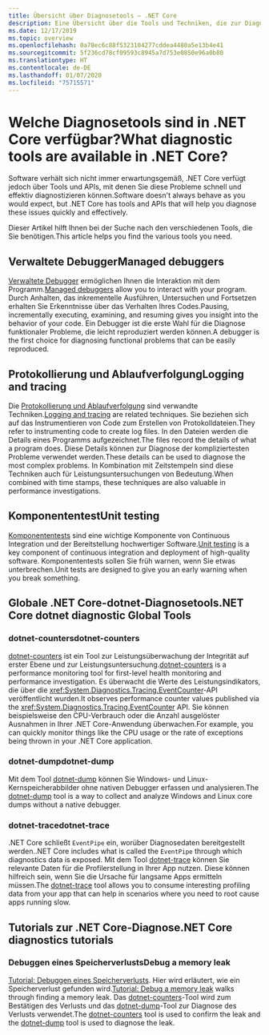 ```yaml
---
title: Übersicht über Diagnosetools – .NET Core
description: Eine Übersicht über die Tools und Techniken, die zur Diagnose von .NET Core-Anwendungen zur Verfügung stehen.
ms.date: 12/17/2019
ms.topic: overview
ms.openlocfilehash: 0a78ec6c88f5323104277cddea4480a5e13b4e41
ms.sourcegitcommit: 5f236cd78cf09593c8945a7d753e0850e96a0b80
ms.translationtype: HT
ms.contentlocale: de-DE
ms.lasthandoff: 01/07/2020
ms.locfileid: "75715571"
---
```

# <a name="what-diagnostic-tools-are-available-in-net-core"></a><span data-ttu-id="ac197-103">Welche Diagnosetools sind in .NET Core verfügbar?</span><span class="sxs-lookup"><span data-stu-id="ac197-103">What diagnostic tools are available in .NET Core?</span></span>

<span data-ttu-id="ac197-104">Software verhält sich nicht immer erwartungsgemäß, .NET Core verfügt jedoch über Tools und APIs, mit denen Sie diese Probleme schnell und effektiv diagnostizieren können.</span><span class="sxs-lookup"><span data-stu-id="ac197-104">Software doesn't always behave as you would expect, but .NET Core has tools and APIs that will help you diagnose these issues quickly and effectively.</span></span>

<span data-ttu-id="ac197-105">Dieser Artikel hilft Ihnen bei der Suche nach den verschiedenen Tools, die Sie benötigen.</span><span class="sxs-lookup"><span data-stu-id="ac197-105">This article helps you find the various tools you need.</span></span>

## <a name="managed-debuggers"></a><span data-ttu-id="ac197-106">Verwaltete Debugger</span><span class="sxs-lookup"><span data-stu-id="ac197-106">Managed debuggers</span></span>

<span data-ttu-id="ac197-107">[Verwaltete Debugger](managed-debuggers.md) ermöglichen Ihnen die Interaktion mit dem Programm.</span><span class="sxs-lookup"><span data-stu-id="ac197-107">[Managed debuggers](managed-debuggers.md) allow you to interact with your program.</span></span> <span data-ttu-id="ac197-108">Durch Anhalten, das inkrementelle Ausführen, Untersuchen und Fortsetzen erhalten Sie Erkenntnisse über das Verhalten Ihres Codes.</span><span class="sxs-lookup"><span data-stu-id="ac197-108">Pausing, incrementally executing, examining,  and resuming gives you insight into the behavior of your code.</span></span> <span data-ttu-id="ac197-109">Ein Debugger ist die erste Wahl für die Diagnose funktionaler Probleme, die leicht reproduziert werden können.</span><span class="sxs-lookup"><span data-stu-id="ac197-109">A debugger is the first choice for diagnosing functional problems that can be easily reproduced.</span></span>

## <a name="logging-and-tracing"></a><span data-ttu-id="ac197-110">Protokollierung und Ablaufverfolgung</span><span class="sxs-lookup"><span data-stu-id="ac197-110">Logging and tracing</span></span>

<span data-ttu-id="ac197-111">Die [Protokollierung und Ablaufverfolgung](logging-tracing.md) sind verwandte Techniken.</span><span class="sxs-lookup"><span data-stu-id="ac197-111">[Logging and tracing](logging-tracing.md) are related techniques.</span></span> <span data-ttu-id="ac197-112">Sie beziehen sich auf das Instrumentieren von Code zum Erstellen von Protokolldateien.</span><span class="sxs-lookup"><span data-stu-id="ac197-112">They refer to instrumenting code to create log files.</span></span> <span data-ttu-id="ac197-113">In den Dateien werden die Details eines Programms aufgezeichnet.</span><span class="sxs-lookup"><span data-stu-id="ac197-113">The files record the details of what a program does.</span></span> <span data-ttu-id="ac197-114">Diese Details können zur Diagnose der kompliziertesten Probleme verwendet werden.</span><span class="sxs-lookup"><span data-stu-id="ac197-114">These details can be used to diagnose the most complex problems.</span></span> <span data-ttu-id="ac197-115">In Kombination mit Zeitstempeln sind diese Techniken auch für Leistungsuntersuchungen von Bedeutung.</span><span class="sxs-lookup"><span data-stu-id="ac197-115">When combined with time stamps, these techniques are also valuable in performance investigations.</span></span>

## <a name="unit-testing"></a><span data-ttu-id="ac197-116">Komponententest</span><span class="sxs-lookup"><span data-stu-id="ac197-116">Unit testing</span></span>

<span data-ttu-id="ac197-117">[Komponententests](../testing/index.md) sind eine wichtige Komponente von Continuous Integration und der Bereitstellung hochwertiger Software.</span><span class="sxs-lookup"><span data-stu-id="ac197-117">[Unit testing](../testing/index.md) is a key component of continuous integration and deployment of high-quality software.</span></span> <span data-ttu-id="ac197-118">Komponententests sollen Sie früh warnen, wenn Sie etwas unterbrechen.</span><span class="sxs-lookup"><span data-stu-id="ac197-118">Unit tests are designed to give you an early warning when you break something.</span></span>

## <a name="net-core-dotnet-diagnostic-global-tools"></a><span data-ttu-id="ac197-119">Globale .NET Core-dotnet-Diagnosetools</span><span class="sxs-lookup"><span data-stu-id="ac197-119">.NET Core dotnet diagnostic Global Tools</span></span>

### <a name="dotnet-counters"></a><span data-ttu-id="ac197-120">dotnet-counters</span><span class="sxs-lookup"><span data-stu-id="ac197-120">dotnet-counters</span></span>

<span data-ttu-id="ac197-121">[dotnet-counters](dotnet-counters.md) ist ein Tool zur Leistungsüberwachung der Integrität auf erster Ebene und zur Leistungsuntersuchung.</span><span class="sxs-lookup"><span data-stu-id="ac197-121">[dotnet-counters](dotnet-counters.md) is a performance monitoring tool for first-level health monitoring and performance investigation.</span></span> <span data-ttu-id="ac197-122">Es überwacht die Werte des Leistungsindikators, die über die <xref:System.Diagnostics.Tracing.EventCounter>-API veröffentlicht wurden.</span><span class="sxs-lookup"><span data-stu-id="ac197-122">It observes performance counter values published via the <xref:System.Diagnostics.Tracing.EventCounter> API.</span></span> <span data-ttu-id="ac197-123">Sie können beispielsweise den CPU-Verbrauch oder die Anzahl ausgelöster Ausnahmen in Ihrer .NET Core-Anwendung überwachen.</span><span class="sxs-lookup"><span data-stu-id="ac197-123">For example, you can quickly monitor things like the CPU usage or the rate of exceptions being thrown in your .NET Core application.</span></span>

### <a name="dotnet-dump"></a><span data-ttu-id="ac197-124">dotnet-dump</span><span class="sxs-lookup"><span data-stu-id="ac197-124">dotnet-dump</span></span>

<span data-ttu-id="ac197-125">Mit dem Tool [dotnet-dump](dotnet-dump.md) können Sie Windows- und Linux-Kernspeicherabbilder ohne nativen Debugger erfassen und analysieren.</span><span class="sxs-lookup"><span data-stu-id="ac197-125">The [dotnet-dump](dotnet-dump.md) tool is a way to collect and analyze Windows and Linux core dumps without a native debugger.</span></span>

### <a name="dotnet-trace"></a><span data-ttu-id="ac197-126">dotnet-trace</span><span class="sxs-lookup"><span data-stu-id="ac197-126">dotnet-trace</span></span>

<span data-ttu-id="ac197-127">.NET Core schließt `EventPipe` ein, worüber Diagnosedaten bereitgestellt werden.</span><span class="sxs-lookup"><span data-stu-id="ac197-127">.NET Core includes what is called the `EventPipe` through which diagnostics data is exposed.</span></span> <span data-ttu-id="ac197-128">Mit dem Tool [dotnet-trace](dotnet-trace.md) können Sie relevante Daten für die Profilerstellung in Ihrer App nutzen. Diese können hilfreich sein, wenn Sie die Ursache für langsame Apps ermitteln müssen.</span><span class="sxs-lookup"><span data-stu-id="ac197-128">The [dotnet-trace](dotnet-trace.md) tool allows you to consume interesting profiling data from your app that can help in scenarios where you need to root cause apps running slow.</span></span>

## <a name="net-core-diagnostics-tutorials"></a><span data-ttu-id="ac197-129">Tutorials zur .NET Core-Diagnose</span><span class="sxs-lookup"><span data-stu-id="ac197-129">.NET Core diagnostics tutorials</span></span>

### <a name="debug-a-memory-leak"></a><span data-ttu-id="ac197-130">Debuggen eines Speicherverlusts</span><span class="sxs-lookup"><span data-stu-id="ac197-130">Debug a memory leak</span></span>

<span data-ttu-id="ac197-131">[Tutorial: Debuggen eines Speicherverlusts](debug-memory-leak.md). Hier wird erläutert, wie ein Speicherverlust gefunden wird.</span><span class="sxs-lookup"><span data-stu-id="ac197-131">[Tutorial: Debug a memory leak](debug-memory-leak.md) walks through finding a memory leak.</span></span> <span data-ttu-id="ac197-132">Das [dotnet-counters](dotnet-counters.md)-Tool wird zum Bestätigen des Verlusts und das [dotnet-dump](dotnet-dump.md)-Tool zur Diagnose des Verlusts verwendet.</span><span class="sxs-lookup"><span data-stu-id="ac197-132">The [dotnet-counters](dotnet-counters.md) tool is used to confirm the leak and the [dotnet-dump](dotnet-dump.md) tool is used to diagnose the leak.</span></span>
